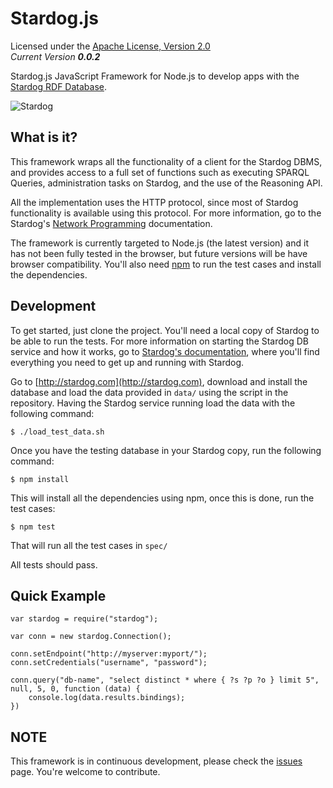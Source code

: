 Stardog.js
==========

Licensed under the [Apache License, Version 2.0](http://www.apache.org/licenses/LICENSE-2.0)  
_Current Version **0.0.2**_ 

Stardog.js JavaScript Framework for Node.js to develop apps with the [Stardog RDF Database](http://stardog.com).  

![Stardog](http://stardog.com/_/img/sdog.png)   

## What is it? ##

This framework wraps all the functionality of a client for the Stardog DBMS, and provides access to a full set of functions such as executing SPARQL Queries, administration tasks on Stardog, and the use of the Reasoning API.

All the implementation uses the HTTP protocol, since most of Stardog functionality is available using this protocol. For more information, go to the Stardog's [Network Programming](http://stardog.com/docs/network/) documentation.

The framework is currently targeted to Node.js (the latest version) and it has not been fully tested in the browser, but future versions will be have browser compatibility.
You'll also need [npm](https://npmjs.org) to run the test cases and install the dependencies.

## Development ##

To get started, just clone the project. You'll need a local copy of Stardog to be able to run the tests. For more information on starting the Stardog DB service and how it works, go to [Stardog's documentation](http://stardog.com/docs/), where you'll find everything you need to get up and running with Stardog.

Go to [http://stardog.com](http://stardog.com), download and install the database and load the data provided in `data/` using the script in the repository. Having the Stardog service running load the data with the following command:

    $ ./load_test_data.sh

Once you have the testing database in your Stardog copy, run the following command:

    $ npm install

This will install all the dependencies using npm, once this is done, run the test cases:

    $ npm test

That will run all the test cases in `spec/`

All tests should pass.

## Quick Example ##

	var stardog = require("stardog");
	 
	var conn = new stardog.Connection();
	 
	conn.setEndpoint("http://myserver:myport/");
	conn.setCredentials("username", "password");
	 
	conn.query("db-name", "select distinct * where { ?s ?p ?o } limit 5", null, 5, 0, function (data) {
		console.log(data.results.bindings);
	})

## NOTE ##

This framework is in continuous development, please check the [issues](https://github.com/clarkparsia/stardog.js/issues) page. You're welcome to contribute.

